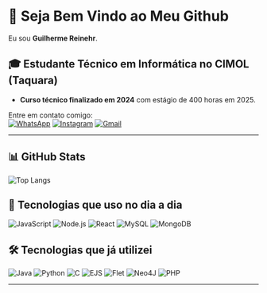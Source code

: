 # 🌟 Seja Bem Vindo ao Meu Github

Eu sou **Guilherme Reinehr**.

## 🎓 Estudante Técnico em Informática no CIMOL (Taquara)

- **Curso técnico finalizado em 2024** com estágio de 400 horas em 2025.  

Entre em contato comigo:  
[![WhatsApp](https://img.shields.io/badge/WhatsApp-25D366?style=for-the-badge&logo=whatsapp&logoColor=white)](https://wa.me/5551980192902)
[![Instagram](https://img.shields.io/badge/Instagram-E4405F?style=for-the-badge&logo=instagram&logoColor=white)](https://www.instagram.com/reinehrrl/)
[![Gmail](https://img.shields.io/badge/Gmail-D14836?style=for-the-badge&logo=gmail&logoColor=white)](mailto:guilhermereinehr07@gmail.com)

---

## 📊 GitHub Stats

![Top Langs](https://github-readme-stats.vercel.app/api/top-langs/?username=oreinehr&layout=compact&theme=dark)

## 🚀 Tecnologias que uso no dia a dia

![JavaScript](https://img.shields.io/badge/JavaScript-F7DF1E?style=for-the-badge&logo=javascript&logoColor=black)
![Node.js](https://img.shields.io/badge/Node.js-339933?style=for-the-badge&logo=nodedotjs&logoColor=white)
![React](https://img.shields.io/badge/React-61DAFB?style=for-the-badge&logo=react&logoColor=black)
![MySQL](https://img.shields.io/badge/MySQL-4479A1?style=for-the-badge&logo=mysql&logoColor=white)
![MongoDB](https://img.shields.io/badge/MongoDB-47A248?style=for-the-badge&logo=mongodb&logoColor=white)

## 🛠️ Tecnologias que já utilizei

![Java](https://img.shields.io/badge/Java-007396?style=for-the-badge&logo=java&logoColor=white)
![Python](https://img.shields.io/badge/Python-3776AB?style=for-the-badge&logo=python&logoColor=white)
![C](https://img.shields.io/badge/C-A8B9CC?style=for-the-badge&logo=c&logoColor=white)
![EJS](https://img.shields.io/badge/EJS-808080?style=for-the-badge&logo=ejs&logoColor=white)
![Flet](https://img.shields.io/badge/Flet-0078D4?style=for-the-badge&logo=flet&logoColor=white)
![Neo4J](https://img.shields.io/badge/Neo4J-008CC1?style=for-the-badge&logo=neo4j&logoColor=white)
![PHP](https://img.shields.io/badge/PHP-777BB4?style=for-the-badge&logo=php&logoColor=white)


---
